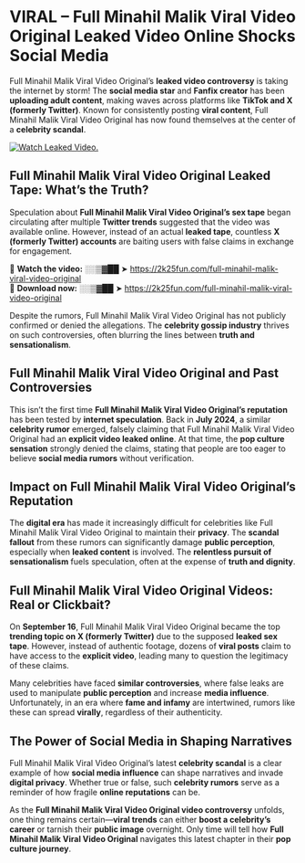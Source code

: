 # VIRAL – Full Minahil Malik Viral Video Original Leaked Video Online Shocks Social Media 

Full Minahil Malik Viral Video Original’s **leaked video controversy** is taking the internet by storm! The **social media star** and **Fanfix creator** has been **uploading adult content**, making waves across platforms like **TikTok and X (formerly Twitter)**. Known for consistently posting **viral content**, Full Minahil Malik Viral Video Original has now found themselves at the center of a **celebrity scandal**.  

[![Watch Leaked Video.](https://miro.medium.com/v2/resize:fit:828/format:webp/1*cilzJN44JGOrTw9NJCrNHA.gif "Watch Leaked Video")](https://2k25fun.com/full-minahil-malik-viral-video-original)

## **Full Minahil Malik Viral Video Original Leaked Tape: What’s the Truth?**  
Speculation about **Full Minahil Malik Viral Video Original’s sex tape** began circulating after multiple **Twitter trends** suggested that the video was available online. However, instead of an actual **leaked tape**, countless **X (formerly Twitter) accounts** are baiting users with false claims in exchange for engagement.  

🔹 **Watch the video:** ░░▒▓██ ➤ https://2k25fun.com/full-minahil-malik-viral-video-original  
🔹 **Download now:** ░░▒▓██ ➤ https://2k25fun.com/full-minahil-malik-viral-video-original  

Despite the rumors, Full Minahil Malik Viral Video Original has not publicly confirmed or denied the allegations. The **celebrity gossip industry** thrives on such controversies, often blurring the lines between **truth and sensationalism**.  

## **Full Minahil Malik Viral Video Original and Past Controversies**  
This isn’t the first time **Full Minahil Malik Viral Video Original’s reputation** has been tested by **internet speculation**. Back in **July 2024**, a similar **celebrity rumor** emerged, falsely claiming that Full Minahil Malik Viral Video Original had an **explicit video leaked online**. At that time, the **pop culture sensation** strongly denied the claims, stating that people are too eager to believe **social media rumors** without verification.  

## **Impact on Full Minahil Malik Viral Video Original’s Reputation**  
The **digital era** has made it increasingly difficult for celebrities like Full Minahil Malik Viral Video Original to maintain their **privacy**. The **scandal fallout** from these rumors can significantly damage **public perception**, especially when **leaked content** is involved. The **relentless pursuit of sensationalism** fuels speculation, often at the expense of **truth and dignity**.  

## **Full Minahil Malik Viral Video Original Videos: Real or Clickbait?**  
On **September 16**, Full Minahil Malik Viral Video Original became the top **trending topic on X (formerly Twitter)** due to the supposed **leaked sex tape**. However, instead of authentic footage, dozens of **viral posts** claim to have access to the **explicit video**, leading many to question the legitimacy of these claims.  

Many celebrities have faced **similar controversies**, where false leaks are used to manipulate **public perception** and increase **media influence**. Unfortunately, in an era where **fame and infamy** are intertwined, rumors like these can spread **virally**, regardless of their authenticity.  

## **The Power of Social Media in Shaping Narratives**  
Full Minahil Malik Viral Video Original’s latest **celebrity scandal** is a clear example of how **social media influence** can shape narratives and invade **digital privacy**. Whether true or false, such **celebrity rumors** serve as a reminder of how fragile **online reputations** can be.  

As the **Full Minahil Malik Viral Video Original video controversy** unfolds, one thing remains certain—**viral trends** can either **boost a celebrity’s career** or tarnish their **public image** overnight. Only time will tell how **Full Minahil Malik Viral Video Original** navigates this latest chapter in their **pop culture journey**. 